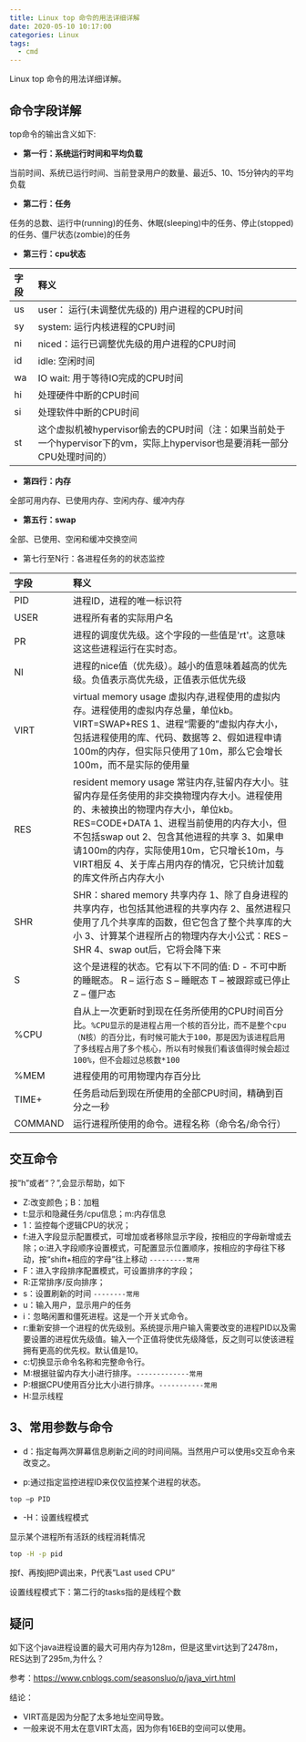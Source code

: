 ```yaml
---
title: Linux top 命令的用法详细详解
date: 2020-05-10 10:17:00
categories: Linux
tags:
  - cmd
---
```


Linux top 命令的用法详细详解。

<!--more-->

## 命令字段详解

top命令的输出含义如下:

- **第一行：系统运行时间和平均负载**

当前时间、系统已运行时间、当前登录用户的数量、最近5、10、15分钟内的平均负载

- **第二行：任务**

任务的总数、运行中(running)的任务、休眠(sleeping)中的任务、停止(stopped)的任务、僵尸状态(zombie)的任务

- **第三行：cpu状态**

| 字段 | 释义 |
| :-------------- | :----------- |
|us| user： 运行(未调整优先级的) 用户进程的CPU时间|
|sy|system: 运行内核进程的CPU时间|
|ni|niced：运行已调整优先级的用户进程的CPU时间|
|id|idle: 空闲时间|
|wa|IO wait: 用于等待IO完成的CPU时间|
|hi|处理硬件中断的CPU时间|
|si|处理软件中断的CPU时间|
|st|这个虚拟机被hypervisor偷去的CPU时间（注：如果当前处于一个hypervisor下的vm，实际上hypervisor也是要消耗一部分CPU处理时间的）|

- **第四行：内存**

全部可用内存、已使用内存、空闲内存、缓冲内存

- **第五行：swap**

全部、已使用、空闲和缓冲交换空间

- 第七行至N行：各进程任务的的状态监控

| 字段 | 释义 |
| :-------------- | :----------- |
|PID|进程ID，进程的唯一标识符|
|USER|进程所有者的实际用户名|
|PR|进程的调度优先级。这个字段的一些值是'rt'。这意味这这些进程运行在实时态。|
|NI|进程的nice值（优先级）。越小的值意味着越高的优先级。负值表示高优先级，正值表示低优先级|
VIRT|virtual memory usage 虚拟内存,进程使用的虚拟内存。进程使用的虚拟内存总量，单位kb。VIRT=SWAP+RES 1、进程“需要的”虚拟内存大小，包括进程使用的库、代码、数据等 2、假如进程申请100m的内存，但实际只使用了10m，那么它会增长100m，而不是实际的使用量|
|RES|resident memory usage 常驻内存,驻留内存大小。驻留内存是任务使用的非交换物理内存大小。进程使用的、未被换出的物理内存大小，单位kb。RES=CODE+DATA 1、进程当前使用的内存大小，但不包括swap out 2、包含其他进程的共享 3、如果申请100m的内存，实际使用10m，它只增长10m，与VIRT相反 4、关于库占用内存的情况，它只统计加载的库文件所占内存大小|
|SHR|SHR：shared memory 共享内存 1、除了自身进程的共享内存，也包括其他进程的共享内存 2、虽然进程只使用了几个共享库的函数，但它包含了整个共享库的大小 3、计算某个进程所占的物理内存大小公式：RES – SHR 4、swap out后，它将会降下来
| S | 这个是进程的状态。它有以下不同的值: D - 不可中断的睡眠态。 R – 运行态 S – 睡眠态 T – 被跟踪或已停止 Z – 僵尸态
|%CPU | 自从上一次更新时到现在任务所使用的CPU时间百分比。`%CPU显示的是进程占用一个核的百分比，而不是整个cpu（N核）的百分比，有时候可能大于100，那是因为该进程启用了多线程占用了多个核心，所以有时候我们看该值得时候会超过100%，但不会超过总核数*100` |
| %MEM | 进程使用的可用物理内存百分比|
|TIME+| 任务启动后到现在所使用的全部CPU时间，精确到百分之一秒|
|COMMAND|运行进程所使用的命令。进程名称（命令名/命令行）|

## 交互命令

按“h”或者“？”,会显示帮助，如下

- Z:改变颜色；B：加粗
- t:显示和隐藏任务/cpu信息；m:内存信息
- 1：监控每个逻辑CPU的状况；
- f:进入字段显示配置模式，可增加或者移除显示字段，按相应的字母新增或去除；o:进入字段顺序设置模式，可配置显示位置顺序，按相应的字母往下移动，按“shift+相应的字母”往上移动         `---------常用`
- F：进入字段排序配置模式，可设置排序的字段；
- R:正常排序/反向排序；
- s：设置刷新的时间 `--------常用`
- u：输入用户，显示用户的任务
- i：忽略闲置和僵死进程。这是一个开关式命令。
- r:重新安排一个进程的优先级别。系统提示用户输入需要改变的进程PID以及需要设置的进程优先级值。输入一个正值将使优先级降低，反之则可以使该进程拥有更高的优先权。默认值是10。
- c:切换显示命令名称和完整命令行。
- M:根据驻留内存大小进行排序。`-------------常用`
- P:根据CPU使用百分比大小进行排序。`-----------常用`
- H:显示线程

## 3、常用参数与命令

- d：指定每两次屏幕信息刷新之间的时间间隔。当然用户可以使用s交互命令来改变之。

- p:通过指定监控进程ID来仅仅监控某个进程的状态。

```bash
top –p PID
```

- -H：设置线程模式

显示某个进程所有活跃的线程消耗情况

```bash
top -H -p pid
```

按f、再按j把P调出来，P代表”Last used CPU”

设置线程模式下：第二行的tasks指的是线程个数

## 疑问

如下这个java进程设置的最大可用内存为128m，但是这里virt达到了2478m，RES达到了295m,为什么？

参考：https://www.cnblogs.com/seasonsluo/p/java_virt.html

结论：

- VIRT高是因为分配了太多地址空间导致。
- 一般来说不用太在意VIRT太高，因为你有16EB的空间可以使用。
